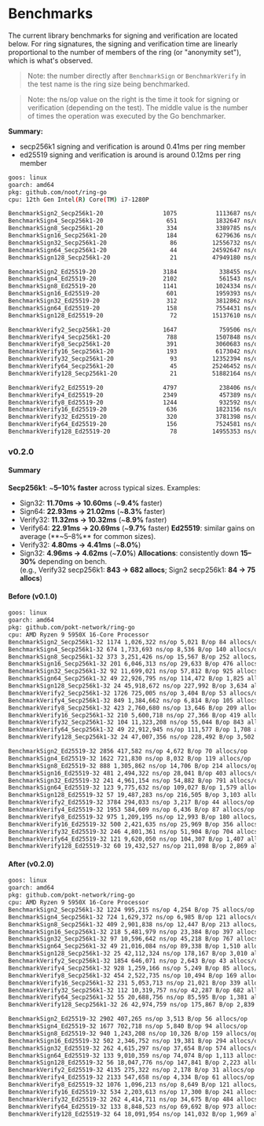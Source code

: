 # Benchmarks

The current library benchmarks for signing and verification are located below.
For ring signatures, the signing and verification time are linearly proportional
to the number of members of the ring (or "anonymity set"), which is what's observed.

> Note: the number directly after `BenchmarkSign` or `BenchmarkVerify` in the test
> name is the ring size being benchmarked.

> Note: the ns/op value on the right is the time it took for signing or verification
> (depending on the test). The middle value is the number of times the operation
> was executed by the Go benchmarker.

**Summary:**

- secp256k1 signing and verification is around 0.41ms per ring member
- ed25519 signing and verification is around is around 0.12ms per ring member

```bash
goos: linux
goarch: amd64
pkg: github.com/noot/ring-go
cpu: 12th Gen Intel(R) Core(TM) i7-1280P

BenchmarkSign2_Secp256k1-20                 1075           1113687 ns/op
BenchmarkSign4_Secp256k1-20                  651           1832647 ns/op
BenchmarkSign8_Secp256k1-20                  334           3389785 ns/op
BenchmarkSign16_Secp256k1-20                 184           6279636 ns/op
BenchmarkSign32_Secp256k1-20                  86          12556732 ns/op
BenchmarkSign64_Secp256k1-20                  44          24592647 ns/op
BenchmarkSign128_Secp256k1-20                 21          47949180 ns/op

BenchmarkSign2_Ed25519-20                   3184            338455 ns/op
BenchmarkSign4_Ed25519-20                   2102            561543 ns/op
BenchmarkSign8_Ed25519-20                   1141           1024334 ns/op
BenchmarkSign16_Ed25519-20                   601           1959393 ns/op
BenchmarkSign32_Ed25519-20                   312           3812862 ns/op
BenchmarkSign64_Ed25519-20                   158           7554431 ns/op
BenchmarkSign128_Ed25519-20                   72          15137610 ns/op

BenchmarkVerify2_Secp256k1-20               1647            759506 ns/op
BenchmarkVerify4_Secp256k1-20                788           1507848 ns/op
BenchmarkVerify8_Secp256k1-20                391           3060683 ns/op
BenchmarkVerify16_Secp256k1-20               193           6173042 ns/op
BenchmarkVerify32_Secp256k1-20                93          12352394 ns/op
BenchmarkVerify64_Secp256k1-20                45          25246452 ns/op
BenchmarkVerify128_Secp256k1-20               21          51882164 ns/op

BenchmarkVerify2_Ed25519-20                 4797            238406 ns/op
BenchmarkVerify4_Ed25519-20                 2349            457389 ns/op
BenchmarkVerify8_Ed25519-20                 1244            932592 ns/op
BenchmarkVerify16_Ed25519-20                 636           1823156 ns/op
BenchmarkVerify32_Ed25519-20                 320           3781398 ns/op
BenchmarkVerify64_Ed25519-20                 156           7524581 ns/op
BenchmarkVerify128_Ed25519-20                 78          14955353 ns/op
```

### v0.2.0

#### Summary

**Secp256k1**: ~**5–10% faster** across typical sizes. Examples:
  - Sign32: **11.70ms → 10.60ms** (~**9.4%** faster)
  - Sign64: **22.93ms → 21.02ms** (~**8.3%** faster)
  - Verify32: **11.32ms → 10.32ms** (~**8.9%** faster)
  - Verify64: **22.91ms → 20.69ms** (~**9.7%** faster)
**Ed25519**: similar gains on average (**~5–8%** for common sizes).
  - Verify32: **4.80ms → 4.41ms** (~**8.0%**)
  - Sign32: **4.96ms → 4.62ms** (~**7.0%**)
**Allocations**: consistently down **15–30%** depending on bench.  
(e.g., Verify32 secp256k1: **843 → 682 allocs**; Sign2 secp256k1: **84 → 75 allocs**)



#### Before (v0.1.0)

```bash
goos: linux
goarch: amd64
pkg: github.com/pokt-network/ring-go
cpu: AMD Ryzen 9 5950X 16-Core Processor
BenchmarkSign2_Secp256k1-32 1174 1,026,322 ns/op 5,021 B/op 84 allocs/op
BenchmarkSign4_Secp256k1-32 674 1,733,693 ns/op 8,536 B/op 140 allocs/op
BenchmarkSign8_Secp256k1-32 373 3,251,426 ns/op 15,567 B/op 252 allocs/op
BenchmarkSign16_Secp256k1-32 201 6,046,313 ns/op 29,633 B/op 476 allocs/op
BenchmarkSign32_Secp256k1-32 92 11,699,021 ns/op 57,812 B/op 925 allocs/op
BenchmarkSign64_Secp256k1-32 49 22,926,795 ns/op 114,472 B/op 1,825 allocs/op
BenchmarkSign128_Secp256k1-32 24 45,918,672 ns/op 227,992 B/op 3,634 allocs/op
BenchmarkVerify2_Secp256k1-32 1726 725,005 ns/op 3,404 B/op 53 allocs/op
BenchmarkVerify4_Secp256k1-32 849 1,384,662 ns/op 6,814 B/op 105 allocs/op
BenchmarkVerify8_Secp256k1-32 423 2,760,680 ns/op 13,646 B/op 209 allocs/op
BenchmarkVerify16_Secp256k1-32 210 5,600,718 ns/op 27,366 B/op 419 allocs/op
BenchmarkVerify32_Secp256k1-32 104 11,323,208 ns/op 55,044 B/op 843 allocs/op
BenchmarkVerify64_Secp256k1-32 49 22,912,945 ns/op 111,577 B/op 1,708 allocs/op
BenchmarkVerify128_Secp256k1-32 24 47,007,356 ns/op 228,492 B/op 3,502 allocs/op

BenchmarkSign2_Ed25519-32 2856 417,582 ns/op 4,672 B/op 70 allocs/op
BenchmarkSign4_Ed25519-32 1622 721,830 ns/op 8,032 B/op 119 allocs/op
BenchmarkSign8_Ed25519-32 888 1,305,862 ns/op 14,706 B/op 214 allocs/op
BenchmarkSign16_Ed25519-32 481 2,494,322 ns/op 28,041 B/op 403 allocs/op
BenchmarkSign32_Ed25519-32 241 4,961,154 ns/op 54,882 B/op 791 allocs/op
BenchmarkSign64_Ed25519-32 123 9,775,632 ns/op 109,027 B/op 1,579 allocs/op
BenchmarkSign128_Ed25519-32 57 19,487,283 ns/op 216,505 B/op 3,103 allocs/op
BenchmarkVerify2_Ed25519-32 3784 294,033 ns/op 3,217 B/op 44 allocs/op
BenchmarkVerify4_Ed25519-32 1953 584,609 ns/op 6,436 B/op 87 allocs/op
BenchmarkVerify8_Ed25519-32 975 1,209,195 ns/op 12,993 B/op 180 allocs/op
BenchmarkVerify16_Ed25519-32 500 2,421,635 ns/op 25,969 B/op 356 allocs/op
BenchmarkVerify32_Ed25519-32 246 4,801,361 ns/op 51,904 B/op 704 allocs/op
BenchmarkVerify64_Ed25519-32 121 9,620,050 ns/op 104,307 B/op 1,407 allocs/op
BenchmarkVerify128_Ed25519-32 60 19,432,527 ns/op 211,098 B/op 2,869 allocs/op
```

#### After (v0.2.0)

```bash
goos: linux
goarch: amd64
pkg: github.com/pokt-network/ring-go
cpu: AMD Ryzen 9 5950X 16-Core Processor
BenchmarkSign2_Secp256k1-32 1224 995,215 ns/op 4,254 B/op 75 allocs/op
BenchmarkSign4_Secp256k1-32 724 1,629,372 ns/op 6,985 B/op 121 allocs/op
BenchmarkSign8_Secp256k1-32 409 2,901,838 ns/op 12,447 B/op 213 allocs/op
BenchmarkSign16_Secp256k1-32 218 5,481,979 ns/op 23,384 B/op 397 allocs/op
BenchmarkSign32_Secp256k1-32 97 10,596,642 ns/op 45,218 B/op 767 allocs/op
BenchmarkSign64_Secp256k1-32 49 21,016,084 ns/op 89,338 B/op 1,510 allocs/op
BenchmarkSign128_Secp256k1-32 25 42,112,324 ns/op 178,167 B/op 3,010 allocs/op
BenchmarkVerify2_Secp256k1-32 1854 646,071 ns/op 2,643 B/op 43 allocs/op
BenchmarkVerify4_Secp256k1-32 928 1,259,166 ns/op 5,249 B/op 85 allocs/op
BenchmarkVerify8_Secp256k1-32 454 2,522,735 ns/op 10,494 B/op 169 allocs/op
BenchmarkVerify16_Secp256k1-32 231 5,053,713 ns/op 21,021 B/op 339 allocs/op
BenchmarkVerify32_Secp256k1-32 112 10,319,757 ns/op 42,287 B/op 682 allocs/op
BenchmarkVerify64_Secp256k1-32 55 20,688,756 ns/op 85,595 B/op 1,381 allocs/op
BenchmarkVerify128_Secp256k1-32 26 42,974,759 ns/op 175,867 B/op 2,839 allocs/op

BenchmarkSign2_Ed25519-32 2902 407,265 ns/op 3,513 B/op 56 allocs/op
BenchmarkSign4_Ed25519-32 1677 702,718 ns/op 5,840 B/op 94 allocs/op
BenchmarkSign8_Ed25519-32 940 1,243,208 ns/op 10,326 B/op 159 allocs/op
BenchmarkSign16_Ed25519-32 502 2,346,752 ns/op 19,381 B/op 294 allocs/op
BenchmarkSign32_Ed25519-32 262 4,615,297 ns/op 37,654 B/op 574 allocs/op
BenchmarkSign64_Ed25519-32 133 9,010,359 ns/op 74,074 B/op 1,113 allocs/op
BenchmarkSign128_Ed25519-32 56 18,047,776 ns/op 147,841 B/op 2,223 allocs/op
BenchmarkVerify2_Ed25519-32 4135 275,322 ns/op 2,178 B/op 31 allocs/op
BenchmarkVerify4_Ed25519-32 2133 547,658 ns/op 4,334 B/op 61 allocs/op
BenchmarkVerify8_Ed25519-32 1076 1,096,213 ns/op 8,649 B/op 121 allocs/op
BenchmarkVerify16_Ed25519-32 534 2,203,613 ns/op 17,300 B/op 241 allocs/op
BenchmarkVerify32_Ed25519-32 262 4,414,711 ns/op 34,675 B/op 484 allocs/op
BenchmarkVerify64_Ed25519-32 133 8,848,523 ns/op 69,692 B/op 973 allocs/op
BenchmarkVerify128_Ed25519-32 64 18,091,954 ns/op 141,032 B/op 1,969 allocs/op
```
